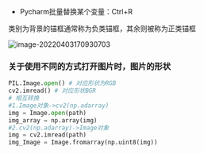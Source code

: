 - Pycharm批量替换某个变量：Ctrl+R

类别为背景的锚框通常称为负类锚框，其余则被称为正类锚框

![image-20220403170930703](C:\Users\lenovo\AppData\Roaming\Typora\typora-user-images\image-20220403170930703.png)

### 关于使用不同的方式打开图片时，图片的形状

```python
PIL.Image.open() # 对应形状为RGB
cv2.imread() # 对应形状BGR
# 相互转换
#1.Image对象->cv2(np.adarray)
img = Image.open(path)
img_array = np.array(img)
#2.cv2(np.adarray)->Image对象
img = cv2.imread(path)
img_Image = Image.fromarray(np.uint8(img))
```

